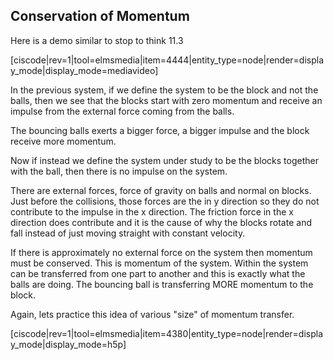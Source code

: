 ## Conservation of Momentum

Here is a demo similar to stop to think 11.3

[ciscode|rev=1|tool=elmsmedia|item=4444|entity_type=node|render=display_mode|display_mode=mediavideo]

In the previous system, if we define the system to be the block and not the balls, then we see that the blocks start with zero momentum and receive an impulse from the external force coming from the balls. 

The bouncing balls exerts a bigger force, a bigger impulse and the block receive more momentum. 

Now if instead we define the system under study to be the blocks together with the ball, then there is no impulse on the system. 

<lrndesign-sidenote label="Instructor Note" icon="bookmark" bg-color="#c2e5f2">
There are external forces, force of gravity on balls and normal on blocks. Just before the collisions, those forces are the in y direction so they do not contribute to the impulse in the x direction. The friction force in the x direction does contribute and it is the cause of why the blocks rotate and fall instead of just moving straight with constant velocity. 
</lrndesign-sidenote>

If there is approximately no external force on the system then momentum must be conserved. This is momentum of the system. Within the system can be transferred from one part to another and this is exactly what the balls are doing. The bouncing ball is transferring MORE momentum to the block. 

Again, lets practice this idea of various "size" of momentum transfer. 

[ciscode|rev=1|tool=elmsmedia|item=4380|entity_type=node|render=display_mode|display_mode=h5p]